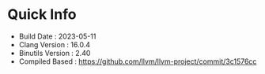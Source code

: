 # Quick Info
* Build Date : 2023-05-11
* Clang Version : 16.0.4
* Binutils Version : 2.40
* Compiled Based : https://github.com/llvm/llvm-project/commit/3c1576cc

